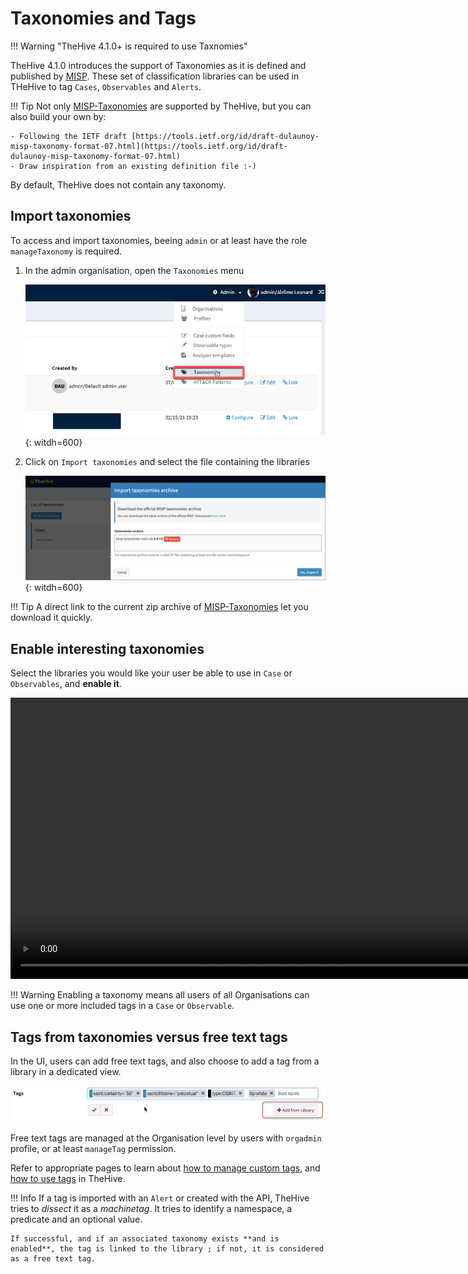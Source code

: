 # Taxonomies and Tags

!!! Warning "TheHive 4.1.0+ is required to use Taxnomies"


TheHive 4.1.0 introduces the support of Taxonomies as it is defined and published by [MISP](https://github.com/MISP/misp-taxonomies). These set of classification libraries can be used in THeHive to tag `Cases`, `Observables` and `Alerts`. 

!!! Tip
    Not only [MISP-Taxonomies](https://github.com/MISP/misp-taxonomies) are supported by TheHive, but you can also build your own by:
    
    - Following the IETF draft [https://tools.ietf.org/id/draft-dulaunoy-misp-taxonomy-format-07.html](https://tools.ietf.org/id/draft-dulaunoy-misp-taxonomy-format-07.html)
    - Draw inspiration from an existing definition file :-)


By default, TheHive does not contain any taxonomy. 



## Import taxonomies

To access and import taxonomies, beeing `admin` or at least have the role `manageTaxonomy` is required.

1. In the admin organisation, open the `Taxonomies` menu

    ![](./images/menu-admin-taxonomies.png){: witdh=600}

2. Click on `Import taxonomies` and select the file containing the libraries
 
    ![](./images/admin-import-taxonomies.png){: witdh=600}


!!! Tip
    A direct link to the current zip archive of [MISP-Taxonomies](https://github.com/MISP/misp-taxonomies) let you download it quickly.

## Enable interesting taxonomies

Select the libraries you would like your user be able to use in `Case` or `Observables`, and **enable it**.

<video height="450" autoplay controls muted>
    <source src="/thehive/user-guides/administration/images/admin-taxonomy-details.mp4" type="video/mp4">
Your browser does not support the video tag.
</video>

!!! Warning
    Enabling a taxonomy means all users of all Organisations can use one or more included tags in a `Case` or `Observable`.


## Tags from taxonomies versus free text tags 

In the UI, users can add free text tags, and also choose to add a tag from a library in a dedicated view. 

![](./images/case-update-tags.png)

Free text tags are managed at the Organisation level by users with `orgadmin` profile, or at least `manageTag` permission.

Refer to appropriate pages to learn about [how to manage custom tags](../organisation/custom-tags.md), and [how to use tags](../cases/create-case.md) in TheHive.

!!! Info
    If a tag is imported with an `Alert` or created with the API, TheHive tries to _dissect_ it as a _machinetag_. It tries to identify a namespace, a predicate and an optional value. 
    
    If successful, and if an associated taxonomy exists **and is enabled**, the tag is linked to the library ; if not, it is considered as a free text tag.